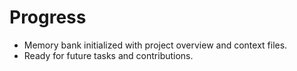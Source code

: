 # Progress

- Memory bank initialized with project overview and context files.
- Ready for future tasks and contributions.

